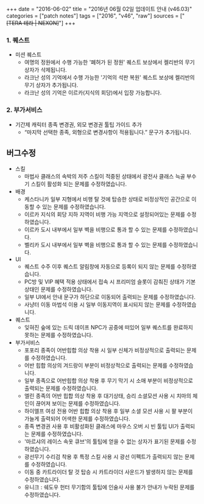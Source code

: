 +++
date = "2016-06-02"
title = "2016년 06월 02일 업데이트 안내 (v46.03)"
categories = ["patch notes"]
tags = ["2016", "v46", "raw"]
sources = ["~~[TERA 테라 | NEXON]~~"]
+++

### 1. 퀘스트
- 미션 퀘스트
  - 여명의 정원에서 수행 가능한 '폐허가 된 정원' 퀘스트 보상에서 켈리반의 무기 상자가 삭제됩니다.
  - 라크난 성의 기억에서 수행 가능한 '기억의 석판 복원' 퀘스트 보상에 켈리반의 무기 상자가 추가됩니다.
  - 라크난 성의 기억은 이르카(지식의 회당)에서 입장 가능합니다.

### 2. 부가서비스
- 기간제 캐릭터 종족 변경권, 외모 변경권 툴팁 가이드 추가
  - “마지막 선택한 종족, 외형으로 변경사항이 적용됩니다.” 문구가 추가됩니다.

## 버그수정

- 스킬
  - 마법사 클래스의 속박의 저주 스킬이 적중된 상태에서 광전사 클래스 늑골 부수기 스킬이 활성화 되는 문제를 수정하였습니다.
- 배경
  - 케스타니카 일부 지형에서 비행 탈 것에 탑승한 상태로 비정상적인 공간으로 이동할 수 있는 문제를 수정하였습니다.
  - 이르카 지식의 회당 지하 지역이 비행 가능 지역으로 설정되어있는 문제를 수정하였습니다.
  - 이르카 도시 내부에서 일부 벽을 비행으로 통과 할 수 있는 문제를 수정하였습니다.
  - 벨리카 도시 내부에서 일부 벽을 비행으로 통과 할 수 있는 문제를 수정하였습니다.
- UI
  - 퀘스트 수주 이후 퀘스트 알림창에 자동으로 등록이 되지 않는 문제를 수정하였습니다.
  - PC방 및 VIP 혜택 적용 상태에서 접속 시 프리미엄 슬롯이 감춰진 상태가 기본 상태인 문제를 수정하였습니다.
  - 일부 UI에서 안내 문구가 하단으로 이동되어 출력되는 문제를 수정하였습니다.
  - 사냥터 이동 마법석 이용 시 일부 이동지역이 표시되지 않는 문제를 수정하였습니다.
- 퀘스트
  - 잊혀진 숲에 있는 드릭 데이프 NPC가 공중에 떠있어 일부 퀘스트를 완료하지 못하는 문제를 수정하였습니다.
- 부가서비스
  - 포포리 종족이 어반힙합 의상 착용 시 일부 신체가 비정상적으로 출력되는 문제를 수정하였습니다.
  - 어반 힙합 의상의 겨드랑이 부분이 비정상적으로 출력되는 문제를 수정하였습니다.
  - 일부 종족으로 어반힙합 의상 착용 후 무기 막기 시 소매 부분이 비정상적으로 출력되는 문제를 수정하였습니다.
  - 엘린 종족의 어반 힙합 의상 착용 후 대기상태, 승리 소셜모션 사용 시 치마의 체인이 끊어져 보이는 문제를 수정하였습니다.
  - 하이엘프 여성 전용 어반 힙합 의상 착용 후 일부 소셜 모션 사용 시 팔 부분이 가늘게 출력되어 어색한 문제를 수정하였습니다.
  - 종족 변경권 사용 후 비활성화된 클래스에 마우스 오버 시 빈 툴팁 UI가 출력되는 문제를 수정하였습니다.
  - '마르샤의 레이스 속옷 큐브'의 툴팁에 얻을 수 없는 상자가 표기된 문제를 수정하였습니다.
  - 광선무기 수리검 착용 후 특정 스킬 사용 시 광선 이펙트가 출력되지 않는 문제를 수정하였습니다.
  - 이동 중 카트라이더 탈 것 탑승 시 카트라이더 사운드가 발생하지 않는 문제를 수정하였습니다.
  - 유니크 : 쉐도우 헌터 무기함의 툴팁에 인술사 사용 불가 안내가 누락된 문제를 수정하였습니다.
